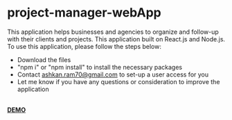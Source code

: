 # project-manager-webApp
This application helps businesses and agencies to organize and follow-up with their clients and projects. This application built on React.js and Node.js.
To use this application, please follow the steps below:
* Download the files
* "npm i" or "npm install" to install the necessary packages
* Contact ashkan.ram70@gmail.com to set-up a user access for you
* Let me know if you have any questions or consideration to improve the application
<br>
<b><a target="_blank" href="https://agencyprojectmanagerapp.herokuapp.com/">DEMO</a></b>